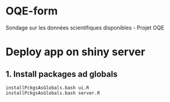 # OQE-form
Sondage sur les données scientifiques disponibles - Projet OQE

# Deploy app on shiny server

## 1. Install packages ad globals

```
installPckgsAsGlobals.bash ui.R
installPckgsAsGlobals.bash server.R
```
